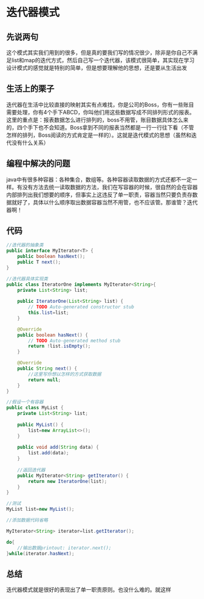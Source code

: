 # 迭代器模式
## 先说两句
这个模式其实我们用到的很多，但是真的要我们写的情况很少，除非是你自己不满足list和map的迭代方式，然后自己写一个迭代器，该模式很简单，其实现在学习设计模式的感觉就是特别的简单，但是想要理解他的思想，还是要从生活出发
## 生活上的栗子
迭代器在生活中比较直接的映射其实有点难找，你是公司的Boss，你有一些账目需要处理，你有4个手下ABCD，你叫他们用这些数据写成不同排列形式的报表。这里的重点是：报表数据怎么进行排列的，boss不用管，账目数据具体怎么来的，四个手下也不会知道。Boss拿到不同的报表当然都是一行一行往下看（不管怎样的排列，Boss阅读的方式肯定是一样的）。这就是迭代模式的思想（虽然和迭代没有什么关系）
## 编程中解决的问题
java中有很多种容器：各种集合，数组等。各种容器读取数据的方式还都不一定一样。有没有方法去统一读取数据的方法，我们在写容器的时候，很自然的会在容器内部排列出我们想要的顺序，但事实上这违反了单一职责，容器当然只要负责存数据就好了，具体以什么顺序取出数据容器当然不用管，也不应该管。那谁管？迭代器啊！
## 代码
~~~java
//迭代器的抽象类
public interface MyIterator<T> {
	public boolean hasNext();
	public T next();
}
~~~

~~~java
//迭代器具体实现类
public class IteratorOne implements MyIterator<String>{
	private List<String> list;
	
	public IteratorOne(List<String> list) {
		// TODO Auto-generated constructor stub
		this.list=list;
	}

	@Override
	public boolean hasNext() {
		// TODO Auto-generated method stub
		return !list.isEmpty();
	}

	@Override
	public String next() {
		//这里写你想以怎样的方式获取数据
		return null;
	}
}
~~~

~~~java
//假设一个有容器
public class MyList {
	private List<String> list;
	
	public MyList() {
		list=new ArrayList<>();
	}
	
	public void add(String data) {
		list.add(data);
	}
	
	//返回迭代器
	public MyIterator<String> getIterator() {
		return new IteratorOne(list);
	}
}
~~~

~~~java
//测试
MyList list=new MyList();

//添加数据代码省略

MyIterator<String> iterator=list.getIterator();

do{
    //输出数据printout: iterator.next();
}while(iterator.hasNext);

~~~

## 总结
迭代器模式就是很好的表现出了单一职责原则。也没什么难的。就这样